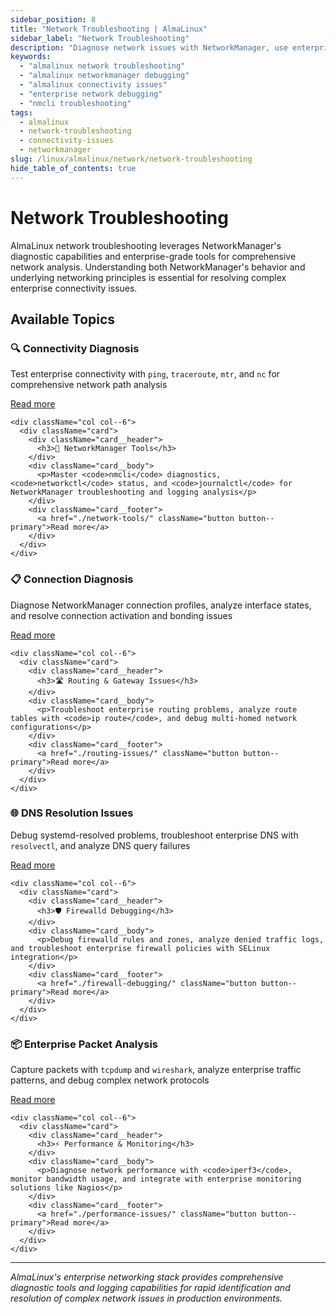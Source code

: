 ```yaml
---
sidebar_position: 8
title: "Network Troubleshooting | AlmaLinux"
sidebar_label: "Network Troubleshooting"
description: "Diagnose network issues with NetworkManager, use enterprise networking tools, and resolve connectivity problems in AlmaLinux enterprise environments."
keywords:
  - "almalinux network troubleshooting"
  - "almalinux networkmanager debugging"
  - "almalinux connectivity issues"
  - "enterprise network debugging"
  - "nmcli troubleshooting"
tags:
  - almalinux
  - network-troubleshooting
  - connectivity-issues
  - networkmanager
slug: /linux/almalinux/network/network-troubleshooting
hide_table_of_contents: true
---
```


# Network Troubleshooting

AlmaLinux network troubleshooting leverages NetworkManager's diagnostic capabilities and enterprise-grade tools for comprehensive network analysis. Understanding both NetworkManager's behavior and underlying networking principles is essential for resolving complex enterprise connectivity issues.

## Available Topics

<div className="container">
  <div className="row">
    <div className="col col--6">
      <div className="card">
        <div className="card__header">
          <h3>🔍 Connectivity Diagnosis</h3>
        </div>
        <div className="card__body">
          <p>Test enterprise connectivity with <code>ping</code>, <code>traceroute</code>, <code>mtr</code>, and <code>nc</code> for comprehensive network path analysis</p>
        </div>
        <div className="card__footer">
          <a href="./connectivity-testing/" className="button button--primary">Read more</a>
        </div>
      </div>
    </div>
    
    <div className="col col--6">
      <div className="card">
        <div className="card__header">
          <h3>🔧 NetworkManager Tools</h3>
        </div>
        <div className="card__body">
          <p>Master <code>nmcli</code> diagnostics, <code>networkctl</code> status, and <code>journalctl</code> for NetworkManager troubleshooting and logging analysis</p>
        </div>
        <div className="card__footer">
          <a href="./network-tools/" className="button button--primary">Read more</a>
        </div>
      </div>
    </div>
  </div>

  <div className="row">
    <div className="col col--6">
      <div className="card">
        <div className="card__header">
          <h3>📋 Connection Diagnosis</h3>
        </div>
        <div className="card__body">
          <p>Diagnose NetworkManager connection profiles, analyze interface states, and resolve connection activation and bonding issues</p>
        </div>
        <div className="card__footer">
          <a href="./interface-diagnosis/" className="button button--primary">Read more</a>
        </div>
      </div>
    </div>
    
    <div className="col col--6">
      <div className="card">
        <div className="card__header">
          <h3>🛣️ Routing & Gateway Issues</h3>
        </div>
        <div className="card__body">
          <p>Troubleshoot enterprise routing problems, analyze route tables with <code>ip route</code>, and debug multi-homed network configurations</p>
        </div>
        <div className="card__footer">
          <a href="./routing-issues/" className="button button--primary">Read more</a>
        </div>
      </div>
    </div>
  </div>

  <div className="row">
    <div className="col col--6">
      <div className="card">
        <div className="card__header">
          <h3>🌐 DNS Resolution Issues</h3>
        </div>
        <div className="card__body">
          <p>Debug systemd-resolved problems, troubleshoot enterprise DNS with <code>resolvectl</code>, and analyze DNS query failures</p>
        </div>
        <div className="card__footer">
          <a href="./dns-problems/" className="button button--primary">Read more</a>
        </div>
      </div>
    </div>
    
    <div className="col col--6">
      <div className="card">
        <div className="card__header">
          <h3>🛡️ Firewalld Debugging</h3>
        </div>
        <div className="card__body">
          <p>Debug firewalld rules and zones, analyze denied traffic logs, and troubleshoot enterprise firewall policies with SELinux integration</p>
        </div>
        <div className="card__footer">
          <a href="./firewall-debugging/" className="button button--primary">Read more</a>
        </div>
      </div>
    </div>
  </div>

  <div className="row">
    <div className="col col--6">
      <div className="card">
        <div className="card__header">
          <h3>📦 Enterprise Packet Analysis</h3>
        </div>
        <div className="card__body">
          <p>Capture packets with <code>tcpdump</code> and <code>wireshark</code>, analyze enterprise traffic patterns, and debug complex network protocols</p>
        </div>
        <div className="card__footer">
          <a href="./packet-analysis/" className="button button--primary">Read more</a>
        </div>
      </div>
    </div>
    
    <div className="col col--6">
      <div className="card">
        <div className="card__header">
          <h3>⚡ Performance & Monitoring</h3>
        </div>
        <div className="card__body">
          <p>Diagnose network performance with <code>iperf3</code>, monitor bandwidth usage, and integrate with enterprise monitoring solutions like Nagios</p>
        </div>
        <div className="card__footer">
          <a href="./performance-issues/" className="button button--primary">Read more</a>
        </div>
      </div>
    </div>
  </div>
</div>

---

*AlmaLinux's enterprise networking stack provides comprehensive diagnostic tools and logging capabilities for rapid identification and resolution of complex network issues in production environments.*